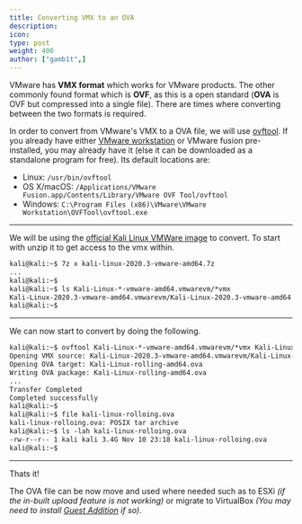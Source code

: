 ```yaml
---
title: Converting VMX to an OVA
description:
icon:
type: post
weight: 400
author: ["gamb1t",]
---
```


VMware has **VMX format** which works for VMware products. The other commonly found format which is **OVF**, as this is a open standard (**OVA** is OVF but compressed into a single file). There are times where converting between the two formats is required.

In order to convert from VMware's VMX to a OVA file, we will use [ovftool](https://code.vmware.com/web/tool/4.4.0/ovf). If you already have either [VMware workstation](/docs/virtualization/install-vmware-host/) or VMware fusion pre-installed, you may already have it (else it can be downloaded as a standalone program for free). Its default locations are:

- Linux: `/usr/bin/ovftool`
- OS X/macOS: `/Applications/VMware Fusion.app/Contents/Library/VMware OVF Tool/ovftool`
- Windows: `C:\Program Files (x86)\VMware\VMware Workstation\OVFTool\ovftool.exe`

- - -

We will be using the [official Kali Linux VMWare image](https://www.offensive-security.com/kali-linux-vm-vmware-virtualbox-image-download/) to convert. To start with unzip it to get access to the vmx within.

```markdown
kali@kali:~$ 7z x kali-linux-2020.3-vmware-amd64.7z
...
kali@kali:~$
kali@kali:~$ ls Kali-Linux-*-vmware-amd64.vmwarevm/*vmx
Kali-Linux-2020.3-vmware-amd64.vmwarevm/Kali-Linux-2020.3-vmware-amd64.vmx
kali@kali:~$
```

- - -

We can now start to convert by doing the following.

```markdown
kali@kali:~$ ovftool Kali-Linux-*-vmware-amd64.vmwarevm/*vmx Kali-Linux-rolling-amd64.ova
Opening VMX source: Kali-Linux-2020.3-vmware-amd64.vmwarevm/Kali-Linux-2020.3-vmware-amd64.vmx
Opening OVA target: Kali-Linux-rolling-amd64.ova
Writing OVA package: Kali-Linux-rolling-amd64.ova
...
Transfer Completed
Completed successfully
kali@kali:~$
kali@kali:~$ file kali-linux-rolloing.ova
kali-linux-rolloing.ova: POSIX tar archive
kali@kali:~$ ls -lah kali-linux-rolloing.ova
-rw-r--r-- 1 kali kali 3.4G Nov 10 23:18 kali-linux-rolloing.ova
kali@kali:~$
```
- - -

Thats it!

The OVA file can be now move and used where needed such as to ESXi _(if the in-built upload feature is not working)_ or migrate to VirtualBox _(You may need to install [Guest Addition](/docs/virtualization/install-virtualbox-guest-additions/) if so)_.
